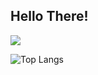 ## Hello There!
![](https://komarev.com/ghpvc/?username=arbaazmir-1)

![Top Langs](https://github-readme-stats.vercel.app/api/top-langs/?username=arbaazmir-1&layout=compact&langs_count=6&hide=html,css)





